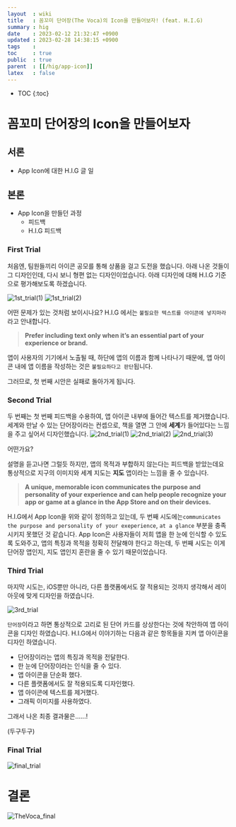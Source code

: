 ```yaml
---
layout  : wiki
title   : 꼼꼬미 단어장(The Voca)의 Icon을 만들어보자! (feat. H.I.G)
summary : hig
date    : 2023-02-12 21:32:47 +0900
updated : 2023-02-28 14:38:15 +0900
tags    : 
toc     : true
public  : true
parent  : [[/hig/app-icon]] 
latex   : false
---
```

* TOC
{:toc}

# 꼼꼬미 단어장의 Icon을 만들어보자


## 서론
- App Icon에 대한 H.I.G 글 일

## 본론
- App Icon을 만들던 과정
	- 피드백
	- H.I.G 피드백

### First Trial

처음엔, 팀원들끼리 아이콘 공모를 통해 상품을 걸고 도전을 했습니다.
아래 나온 것들이 그 디자인인데, 다시 보니 형편 없는 디자인이었습니다.
아래 디자인에 대해 H.I.G 기준으로 평가해보도록 하겠습니다.

![1st_trial(1)](https://user-images.githubusercontent.com/69609972/221759200-1efcd8bc-d1f5-4478-90d6-a9a269c3cf98.png)
![1st_trial(2)](https://user-images.githubusercontent.com/69609972/221759260-c825277a-2f94-4719-8fb9-34e0f9ce592c.png)

어떤 문제가 있는 것처럼 보이시나요?
H.I.G 에서는 `불필요한 텍스트를 아이콘에 넣지마라` 라고 안내합니다.

> **Prefer including text only when it’s an essential part of your experience or brand.**

앱이 사용자의 기기에서 노출될 때, 하단에 앱의 이름과 함께 나타나기 때문에, 앱 아이콘 내에 앱 이름을 작성하는 것은 `불필요하다고 판단`됩니다.

그러므로, 첫 번째 시안은 실패로 돌아가게 됩니다.


### Second Trial

두 번째는 첫 번째 피드백을 수용하여, 앱 아이콘 내부에 들어간 텍스트를 제거했습니다.
세계와 만날 수 있는 단어장이라는 컨셉으로, 책을 열면 그 안에 **세계**가 들어있다는 느낌을 주고 싶어서 디자인했습니다.
![2nd_trial(1)](https://user-images.githubusercontent.com/69609972/221759259-3c2a6dbb-5ac7-4205-824d-6bd84173e216.png)
![2nd_trial(2)](https://user-images.githubusercontent.com/69609972/221759257-b68f486e-2282-496a-98b5-2018afc24bbb.png)
![2nd_trial(3)](https://user-images.githubusercontent.com/69609972/221759248-54c9b7b0-9333-452a-82fd-bb739ead4177.png)

어떤가요?

설명을 듣고나면 그럴듯 하지만, 앱의 목적과 부합하지 않는다는 피드백을 받았는데요
통상적으로 지구의 이미지와 세계 지도는 **지도** 앱이라는 느낌을 줄 수 있습니다.

> **A unique, memorable icon communicates the purpose and personality of your experience and can help people recognize your app or game at a glance in the App Store and on their devices.**

H.I.G에서 App Icon을 위와 같이 정의하고 있는데, 두 번째 시도에는`communicates the purpose and personality of your exeperience`, `at a glance` 부분을 충족시키지 못했던 것 같습니다.
App Icon은 사용자들이 저희 앱을 한 눈에 인식할 수 있도록 도와주고, 앱의 특징과 목적을 정확히 전달해야 한다고 하는데, 두 번째 시도는 이게 단어장 앱인지, 지도 앱인지 혼란을 줄 수 있기 때문이었습니다.


### Third  Trial

마지막 시도는, iOS뿐만 아니라, 다른 플랫폼에서도 잘 적용되는 것까지 생각해서 레이아웃에 맞게 디자인을 하였습니다.

![3rd_trial](https://user-images.githubusercontent.com/69609972/218312343-69eaf0e0-0193-40d1-915c-fb09f97975cb.png)

`단어장`이라고 하면 통상적으로 고리로 된 단어 카드를 상상한다는 것에 착안하여 앱 아이콘을 디자인 하였습니다.
H.I.G에서 이야기하는 다음과 같은 항목들을 지켜 앱 아이콘을 디자인 하였습니다.

- 단어장이라는 앱의 특징과 목적을 전달한다.
- 한 눈에 단어장이라는 인식을 줄 수 있다.
- 앱 아이콘을 단순화 했다.
- 다른 플랫폼에서도 잘 적용되도록 디자인했다.
- 앱 아이콘에 텍스트를 제거했다.
- 그래픽 이미지를 사용하였다.

그래서 나온 최종 결과물은......!

(두구두구)

### Final Trial
![final_trial](https://user-images.githubusercontent.com/69609972/218312344-6ede0a52-03a3-4397-b51a-3b0a3197f004.png)

# 결론

![TheVoca_final](https://user-images.githubusercontent.com/69609972/218312345-7e80b4c1-ccef-45a3-bf56-ef8337b4353a.png)
